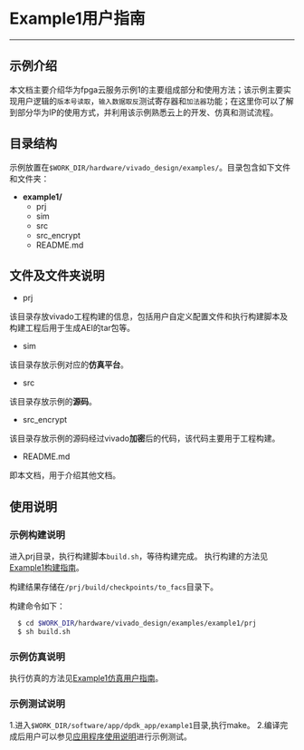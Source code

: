 # Example1用户指南

---

## 示例介绍

本文档主要介绍华为fpga云服务示例1的主要组成部分和使用方法；该示例主要实现用户逻辑的`版本号读取`，`输入数据取反`测试寄存器和`加法器`功能；在这里你可以了解到部分华为IP的使用方式，并利用该示例熟悉云上的开发、仿真和测试流程。

## 目录结构

示例放置在`$WORK_DIR/hardware/vivado_design/examples/`。目录包含如下文件和文件夹：

- **example1/**
  - prj
  - sim
  - src
  - src_encrypt  
  - README.md 

## 文件及文件夹说明

- prj  

该目录存放vivado工程构建的信息，包括用户自定义配置文件和执行构建脚本及构建工程后用于生成AEI的tar包等。

- sim  

该目录存放示例对应的**仿真平台**。

- src  

该目录存放示例的**源码**。

- src_encrypt  

该目录存放示例的源码经过vivado**加密**后的代码，该代码主要用于工程构建。

- README.md  

即本文档，用于介绍其他文档。

## 使用说明

### 示例构建说明

进入prj目录，执行构建脚本`build.sh`，等待构建完成。
执行构建的方法见[Example1构建指南](./prj/README.md)。

构建结果存储在`/prj/build/checkpoints/to_facs`目录下。

构建命令如下：

```bash
  $ cd $WORK_DIR/hardware/vivado_design/examples/example1/prj
  $ sh build.sh
```

### 示例仿真说明

执行仿真的方法见[Example1仿真用户指南](./sim/README.md)。

### 示例测试说明

1.进入`$WORK_DIR/software/app/dpdk_app/example1`目录,执行make。
2.编译完成后用户可以参见[应用程序使用说明](../../../../software/app/dpdk_app/readme.md)进行示例测试。
